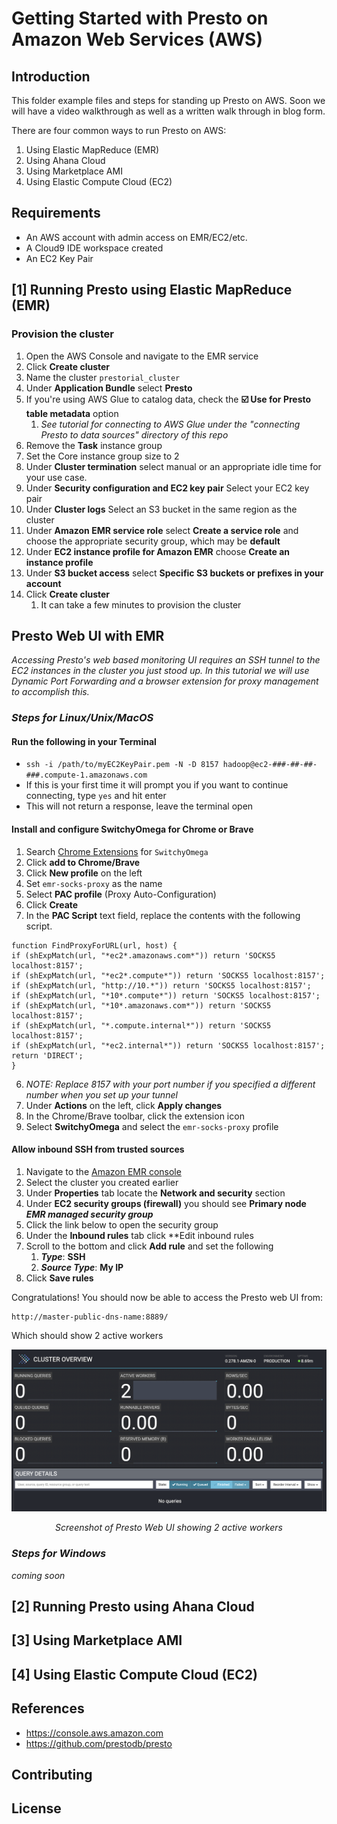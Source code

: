 # Getting Started with Presto on Amazon Web Services (AWS)

## Introduction

This folder example files and steps for standing up Presto on AWS.
Soon we will have a video walkthrough as well as a written walk through in blog form.

There are four common ways to run Presto on AWS:

1. Using Elastic MapReduce (EMR)
2. Using Ahana Cloud 
3. Using Marketplace AMI 
4. Using Elastic Compute Cloud (EC2)

## Requirements

- An AWS account with admin access on EMR/EC2/etc.
- A Cloud9 IDE workspace created
- An EC2 Key Pair

## [1] Running Presto using Elastic MapReduce (EMR)

### Provision the cluster
1. Open the AWS Console and navigate to the EMR service
2. Click **Create cluster**
3. Name the cluster ```prestorial_cluster```
4. Under **Application Bundle** select **Presto**
5. If you're using AWS Glue to catalog data, check the **☑️ Use for Presto table metadata** option
   1. *See tutorial for connecting to AWS Glue under the "connecting Presto to data sources" directory of this repo*
2. Remove the **Task** instance group
3. Set the Core instance group size to 2
4. Under **Cluster termination** select manual or an appropriate idle time for your use case.
5. Under **Security configuration and EC2 key pair** Select your EC2 key pair
6. Under **Cluster logs** Select an S3 bucket in the same region as the cluster
7. Under **Amazon EMR service role** select **Create a service role** and choose the appropriate security group, which may be **default**
8. Under **EC2 instance profile for Amazon EMR** choose **Create an instance profile**
9. Under **S3 bucket access** select **Specific S3 buckets or prefixes in your account**
10. Click **Create cluster**
    1. It can take a few minutes to provision the cluster

## Presto Web UI with EMR

*Accessing Presto's web based monitoring UI requires an SSH tunnel to the EC2 instances in the cluster you just stood up.  In this tutorial we will use Dynamic Port Forwarding and a browser extension for proxy management to accomplish this.*

### ***Steps for Linux/Unix/MacOS***
#### Run the following in your Terminal
   - ```ssh -i /path/to/myEC2KeyPair.pem -N -D 8157 hadoop@ec2-###-##-##-###.compute-1.amazonaws.com```
   - If this is your first time it will prompt you if you want to continue connecting, type ```yes``` and hit enter
   - This will not return a response, leave the terminal open
#### Install and configure SwitchyOmega for Chrome or Brave
   1. Search [Chrome Extensions](https://chrome.google.com/webstore/category/extensions) for ```SwitchyOmega```
   2. Click **add to Chrome/Brave**
   3. Click **New profile** on the left
   4. Set ```emr-socks-proxy``` as the name 
   4. Select **PAC profile** (Proxy Auto-Configuration)
   5. Click **Create** 
   5. In the **PAC Script** text field, replace the contents with the following script.

```
function FindProxyForURL(url, host) { 
if (shExpMatch(url, "*ec2*.amazonaws.com*")) return 'SOCKS5 localhost:8157';
if (shExpMatch(url, "*ec2*.compute*")) return 'SOCKS5 localhost:8157';
if (shExpMatch(url, "http://10.*")) return 'SOCKS5 localhost:8157';
if (shExpMatch(url, "*10*.compute*")) return 'SOCKS5 localhost:8157';
if (shExpMatch(url, "*10*.amazonaws.com*")) return 'SOCKS5 localhost:8157';
if (shExpMatch(url, "*.compute.internal*")) return 'SOCKS5 localhost:8157';
if (shExpMatch(url, "*ec2.internal*")) return 'SOCKS5 localhost:8157';
return 'DIRECT';
}
```
   6. *NOTE: Replace 8157 with your port number if you specified a different number when you set up your tunnel*
   7. Under **Actions** on the left, click **Apply changes**
   8. In the Chrome/Brave toolbar, click the extension icon
   9. Select **SwitchyOmega** and select the ```emr-socks-proxy``` profile

#### Allow inbound SSH from trusted sources

1. Navigate to the [Amazon EMR console](https://console.aws.amazon.com/elasticmapreduce/)
2. Select the cluster you created earlier
3. Under **Properties** tab locate the **Network and security** section
4. Under **EC2 security groups (firewall)** you should see **Primary node** ***EMR managed security group***
5. Click the link below to open the security group 
4. Under the **Inbound rules** tab click **Edit inbound rules
5. Scroll to the bottom and click **Add rule** and set the following
   1. ***Type***: **SSH**
   7. ***Source Type***: **My IP**
7. Click **Save rules**

Congratulations!  You should now be able to access the Presto web UI from:
```
http://master-public-dns-name:8889/
```
Which should show 2 active workers

![Presto Web UI showing 2 active workers](./screenshots/prestowebui_online.png)
*<p align="center">Screenshot of Presto Web UI showing 2 active workers</p>*

### ***Steps for Windows***

*coming soon*

## [2] Running Presto using Ahana Cloud

## [3] Using Marketplace AMI

## [4] Using Elastic Compute Cloud (EC2)


## References

- https://console.aws.amazon.com
- https://github.com/prestodb/presto

## Contributing

[//]: # (See the [CONTRIBUTING]&#40;CONTRIBUTING.md&#41; file for how to help out.)

## License

